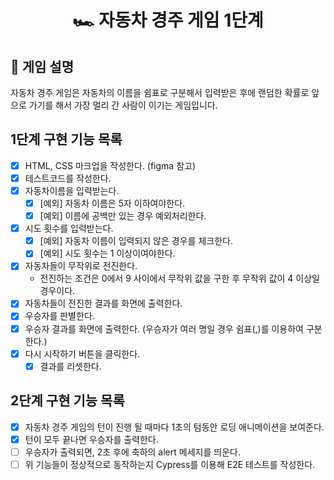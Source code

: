 <h1 align="middle">🏎️ 자동차 경주 게임 1단계</h1>

## 👀 게임 설명

자동차 경주 게임은 자동차의 이름을 쉼표로 구분해서 입력받은 후에 랜덤한 확률로 앞으로 가기를 해서 가장 멀리 간 사람이 이기는 게임입니다.

## 1단계 구현 기능 목록

- [x] HTML, CSS 마크업을 작성한다. (figma 참고)
- [x] 테스트코드를 작성한다.
- [x] 자동차이름을 입력받는다.
  - [x] [예외] 자동차 이름은 5자 이하여야한다.
  - [x] [예외] 이름에 공백만 있는 경우 예외처리한다.
- [x] 시도 횟수를 입력받는다.
  - [x] [예외] 자동차 이름이 입력되지 않은 경우를 체크한다.
  - [x] [예외] 시도 횟수는 1 이상이여야한다.
- [x] 자동차들이 무작위로 전진한다.
  - 전진하는 조건은 0에서 9 사이에서 무작위 값을 구한 후 무작위 값이 4 이상일 경우이다.
- [x] 자동차들이 전진한 결과를 화면에 출력한다.
- [x] 우승자를 판별한다.
- [x] 우승자 결과를 화면에 출력한다. (우승자가 여러 명일 경우 쉼표(,)를 이용하여 구분한다.)
- [x] 다시 시작하기 버튼을 클릭한다.
  - [x] 결과를 리셋한다.

## 2단계 구현 기능 목록

- [x] 자동차 경주 게임의 턴이 진행 될 때마다 1초의 텀동안 로딩 애니메이션을 보여준다.
- [x] 턴이 모두 끝나면 우승자를 출력한다.
- [ ] 우승자가 출력되면, 2초 후에 축하의 alert 메세지를 띄운다.
- [ ] 위 기능들이 정상적으로 동작하는지 Cypress를 이용해 E2E 테스트를 작성한다.
